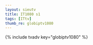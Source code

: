 ```yaml
--- 
layout: sieutv
title: IT1080 s1
tags: [ITtv]
thumb_re: globiptv1080
---
```

{% include tvadv key="globiptv1080" %} 
